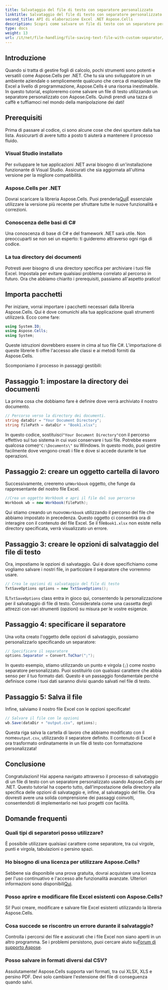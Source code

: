 ```yaml
---
title: Salvataggio del file di testo con separatore personalizzato
linktitle: Salvataggio del file di testo con separatore personalizzato
second_title: API di elaborazione Excel .NET Aspose.Cells
description: Scopri come salvare un file di testo con un separatore personalizzato utilizzando Aspose.Cells per .NET. Guida passo passo e suggerimenti inclusi.
type: docs
weight: 13
url: /it/net/file-handling/file-saving-text-file-with-custom-separator/
---
```

## Introduzione
Quando si tratta di gestire fogli di calcolo, pochi strumenti sono potenti e versatili come Aspose.Cells per .NET. Che tu sia uno sviluppatore in un ambiente aziendale o semplicemente qualcuno che cerca di manipolare file Excel a livello di programmazione, Aspose.Cells è una risorsa inestimabile. In questo tutorial, esploreremo come salvare un file di testo utilizzando un separatore personalizzato con Aspose.Cells. Quindi prendi una tazza di caffè e tuffiamoci nel mondo della manipolazione dei dati!
## Prerequisiti
Prima di passare al codice, ci sono alcune cose che devi spuntare dalla tua lista. Assicurarti di avere tutto a posto ti aiuterà a mantenere il processo fluido.
### Visual Studio installato
Per sviluppare le tue applicazioni .NET avrai bisogno di un'installazione funzionante di Visual Studio. Assicurati che sia aggiornata all'ultima versione per la migliore compatibilità.
### Aspose.Cells per .NET
 Dovrai scaricare la libreria Aspose.Cells. Puoi prenderla[Qui](https://releases.aspose.com/cells/net/)È essenziale utilizzare la versione più recente per sfruttare tutte le nuove funzionalità e correzioni.
### Conoscenza delle basi di C#
Una conoscenza di base di C# e del framework .NET sarà utile. Non preoccuparti se non sei un esperto: ti guideremo attraverso ogni riga di codice.
### La tua directory dei documenti
Potresti aver bisogno di una directory specifica per archiviare i tuoi file Excel. Impostala per evitare qualsiasi problema correlato al percorso in futuro.
Ora che abbiamo chiarito i prerequisiti, passiamo all'aspetto pratico!
## Importa pacchetti
Per iniziare, vorrai importare i pacchetti necessari dalla libreria Aspose.Cells. Qui è dove comunichi alla tua applicazione quali strumenti utilizzerà. Ecco come fare:
```csharp
using System.IO;
using Aspose.Cells;
using System;
```
Queste istruzioni dovrebbero essere in cima al tuo file C#. L'importazione di queste librerie ti offre l'accesso alle classi e ai metodi forniti da Aspose.Cells.

Scomponiamo il processo in passaggi gestibili:
## Passaggio 1: impostare la directory dei documenti
La prima cosa che dobbiamo fare è definire dove verrà archiviato il nostro documento. 
```csharp
// Percorso verso la directory dei documenti.
string dataDir = "Your Document Directory";
string filePath = dataDir + "Book1.xlsx";
```
 In questo codice, sostituisci`"Your Document Directory"`con il percorso effettivo sul tuo sistema in cui vuoi conservare i tuoi file. Potrebbe essere qualcosa come`@"C:\Documents\"` su Windows. In questo modo, puoi gestire facilmente dove vengono creati i file e dove si accede durante le tue operazioni.
## Passaggio 2: creare un oggetto cartella di lavoro
 Successivamente, creeremo un`Workbook` oggetto, che funge da rappresentante del nostro file Excel. 
```csharp
//Crea un oggetto Workbook e apri il file dal suo percorso
Workbook wb = new Workbook(filePath);
```
 Qui stiamo creando un nuovo`Workbook` utilizzando il percorso del file che abbiamo impostato in precedenza. Questo oggetto ci consentirà ora di interagire con il contenuto del file Excel. Se il file`Book1.xlsx` non esiste nella directory specificata, verrà visualizzato un errore.
## Passaggio 3: creare le opzioni di salvataggio del file di testo
Ora, impostiamo le opzioni di salvataggio. Qui è dove specifichiamo come vogliamo salvare i nostri file, in particolare il separatore che vorremmo usare.
```csharp
// Crea le opzioni di salvataggio del file di testo
TxtSaveOptions options = new TxtSaveOptions();
```
 IL`TxtSaveOptions` class entra in gioco qui, consentendo la personalizzazione per il salvataggio di file di testo. Consideratela come una cassetta degli attrezzi con vari strumenti (opzioni) su misura per le vostre esigenze.
## Passaggio 4: specificare il separatore
Una volta creato l'oggetto delle opzioni di salvataggio, possiamo personalizzarlo specificando un separatore:
```csharp
// Specificare il separatore
options.Separator = Convert.ToChar(";");
```
In questo esempio, stiamo utilizzando un punto e virgola (`;`) come nostro separatore personalizzato. Puoi sostituirlo con qualsiasi carattere che abbia senso per il tuo formato dati. Questo è un passaggio fondamentale perché definisce come i tuoi dati saranno divisi quando salvati nel file di testo.
## Passaggio 5: Salva il file
Infine, salviamo il nostro file Excel con le opzioni specificate!
```csharp
// Salvare il file con le opzioni
wb.Save(dataDir + "output.csv", options);
```
 Questa riga salva la cartella di lavoro che abbiamo modificato con il nome`output.csv`, utilizzando il separatore definito. Il contenuto di Excel è ora trasformato ordinatamente in un file di testo con formattazione personalizzata!
## Conclusione
Congratulazioni! Hai appena navigato attraverso il processo di salvataggio di un file di testo con un separatore personalizzato usando Aspose.Cells per .NET. Questo tutorial ha coperto tutto, dall'impostazione della directory alla specifica delle opzioni di salvataggio e, infine, al salvataggio del file. Ora dovresti avere una solida comprensione dei passaggi coinvolti, consentendoti di implementarlo nei tuoi progetti con facilità.
## Domande frequenti
### Quali tipi di separatori posso utilizzare?
È possibile utilizzare qualsiasi carattere come separatore, tra cui virgole, punti e virgola, tabulazioni o persino spazi.
### Ho bisogno di una licenza per utilizzare Aspose.Cells?
 Sebbene sia disponibile una prova gratuita, dovrai acquistare una licenza per l'uso continuativo e l'accesso alle funzionalità avanzate. Ulteriori informazioni sono disponibili[Qui](https://purchase.aspose.com/buy).
### Posso aprire e modificare file Excel esistenti con Aspose.Cells?
Sì! Puoi creare, modificare e salvare file Excel esistenti utilizzando la libreria Aspose.Cells.
### Cosa succede se riscontro un errore durante il salvataggio?
Controlla i percorsi dei file e assicurati che i file Excel non siano aperti in un altro programma. Se i problemi persistono, puoi cercare aiuto su[Forum di supporto Aspose](https://forum.aspose.com/c/cells/9).
### Posso salvare in formati diversi dal CSV?
Assolutamente! Aspose.Cells supporta vari formati, tra cui XLSX, XLS e persino PDF. Devi solo cambiare l'estensione del file di conseguenza quando salvi.